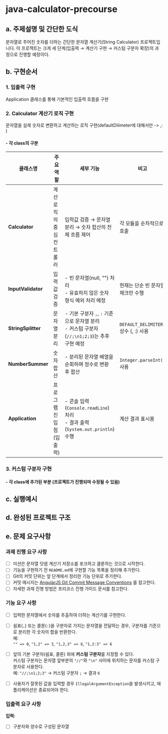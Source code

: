 # java-calculator-precourse
## a. 주제설명 및 간단한 도식
문자열로 주어진 숫자를 더하는 간단한 문자열 계산기(String Calculator) 프로젝트입니다.
이 프로젝트는 크게 세 단계(입출력 → 계산기 구현 → 커스텀 구분자 확장)의 과정으로 진행할 예정이다.

## b. 구현순서
### 1. 입출력 구현
Application 클래스를 통해 기본적인 입출력 흐름을 구현

### 2. Calculator 계산기 로직 구현
문자열을 실제 숫자로 변환하고 계산하는 로직 구현(defaultDilimeter에 대해서만 -> ,: )
#### - 각 class의 구분
| 클래스명               | 주요 역할          | 세부 기능                                                              | 비고                         |        |
| ------------------ | -------------- | ------------------------------------------------------------------ | -------------------------- | ------ |
| **Calculator**     | 계산 로직의 중심 컨트롤러 | 입력값 검증 → 문자열 분리 → 숫자 합산의 전체 흐름 제어                                  | 각 모듈을 순차적으로 호출             |        |
| **InputValidator** | 입력값 검증         | - 빈 문자열(null, "") 처리<br>- 유효하지 않은 숫자 형식 예외 처리 예정                   | 현재는 단순 빈 문자열 체크만 수행        |        |
| **StringSplitter** | 문자열 분리         | - 기본 구분자 `,`, `:` 기준으로 문자열 분리<br>- 커스텀 구분자(`//;\n1;2;3`)는 추후 구현 예정 | `DEFAULT_DELIMITERS` 상수 (, :)  사용 |
| **NumberSummer**   | 숫자 합산          | - 분리된 문자열 배열을 순회하며 정수로 변환 후 합산                                     | `Integer.parseInt()` 사용    |        |
| **Application**    | 프로그램 진입점 (입출력) | - 콘솔 입력(`Console.readLine`) 처리<br>- 결과 출력(`System.out.println`) 수행 | 계산 결과 표시용                  |        |


### 3. 커스텀 구분자 구현
#### - 각 class에 추가된 부분 (프로젝트가 진행되며 수정될 수 있음)


## c. 실행예시

## d. 완성된 프로젝트 구조

## e. 문제 요구사항
### 과제 진행 요구 사항
- [ ] 미션은 문자열 덧셈 계산기 저장소를 포크하고 클론하는 것으로 시작한다.  
- [ ] 기능을 구현하기 전 `README.md`에 구현할 기능 목록을 정리해 추가한다.  
- [ ] Git의 커밋 단위는 앞 단계에서 정리한 기능 단위로 추가한다.  
- [ ] 커밋 메시지는 [AngularJS Git Commit Message Conventions](https://github.com/angular/angular.js/blob/master/DEVELOPERS.md#commits) 를 참고한다.  
- [ ] 자세한 과제 진행 방법은 프리코스 진행 가이드 문서를 참고한다.

### 기능 요구 사항
- [ ] 입력한 문자열에서 숫자를 추출하여 더하는 계산기를 구현한다.

- [ ] 쉼표(`,`) 또는 콜론(`:`)을 구분자로 가지는 문자열을 전달하는 경우, 구분자를 기준으로 분리한 각 숫자의 합을 반환한다.  
  예:  
  `"" => 0`, `"1,2" => 3`, `"1,2,3" => 6`, `"1,2:3" => 6`
- [ ] 앞의 기본 구분자(쉼표, 콜론) 외에 **커스텀 구분자**를 지정할 수 있다.  
  커스텀 구분자는 문자열 앞부분의 `"//"`와 `"\n"` 사이에 위치하는 문자를 커스텀 구분자로 사용한다.  
  예: `"//;\n1;2;3"` → 커스텀 구분자 `;` → 결과 `6`
- [ ] 사용자가 잘못된 값을 입력할 경우 `IllegalArgumentException`을 발생시키고, 애플리케이션은 종료되어야 한다.

### 입출력 요구 사항
**입력:**  
- [ ] 구분자와 양수로 구성된 문자열
